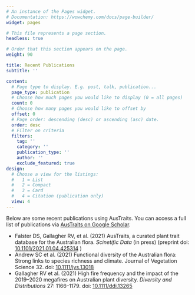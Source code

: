 ```yaml
---
# An instance of the Pages widget.
# Documentation: https://wowchemy.com/docs/page-builder/
widget: pages

# This file represents a page section.
headless: true

# Order that this section appears on the page.
weight: 90

title: Recent Publications
subtitle: ''

content:
  # Page type to display. E.g. post, talk, publication...
  page_type: publication
  # Choose how much pages you would like to display (0 = all pages)
  count: 0
  # Choose how many pages you would like to offset by
  offset: 0
  # Page order: descending (desc) or ascending (asc) date.
  order: desc
  # Filter on criteria
  filters:
    tag: ''
    category: ''
    publication_type: ''
    author: ''
    exclude_featured: true
design:
  # Choose a view for the listings:
  #   1 = List
  #   2 = Compact
  #   3 = Card
  #   4 = Citation (publication only)
  view: 4
---
```


Below are some recent publications using AusTraits. You can access a full list of publications via [AusTraits on Google Scholar](https://scholar.google.com/citations?user=VFFY9AQAAAAJ). 

- Falster DS, Gallagher RV, et al. (2021) AusTraits, a curated plant trait database for the Australian flora. *Scinetific Data* (in press) (preprint doi: [10.1101/2021.01.04.425314](http://doi.org/10.1101/2021.01.04.425314) )
- Andrew SC et al. (2021) Functional diversity of the Australian flora: Strong links to species richness and climate. Journal of Vegetation Science 32. doi: [10.1111/jvs.13018](http://doi.org/10.1111/jvs.13018)
- Gallagher RV et al. (2021) High fire frequency and the impact of the 2019–2020 megafires on Australian plant diversity. *Diversity and Distributions* 27: 1166–1179. doi: [10.1111/ddi.13265](http://doi.org/10.1111/ddi.13265)


